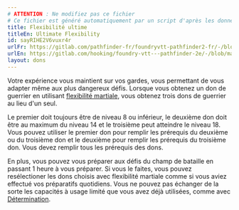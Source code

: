 ```yaml
---
# ATTENTION : Ne modifiez pas ce fichier
# Ce fichier est généré automatiquement par un script d'après les données du module Foundry VTT officiel et de sa traduction
title: Flexibilité ultime
titleEn: Ultimate Flexibility
id: sayRIHE2V6vuxr4r
urlFr: https://gitlab.com/pathfinder-fr/foundryvtt-pathfinder2-fr/-/blob/master/data/feats/sayRIHE2V6vuxr4r.htm
urlEn: https://gitlab.com/hooking/foundry-vtt---pathfinder-2e/-/blob/master/packs/data/feats.db/ultimate-flexibility.json
layout: dons
---
```

Votre expérience vous maintient sur vos gardes, vous permettant de vous adapter même aux plus dangereux défis. Lorsque vous obtenez un don de guerrier en utilisant [flexibilité martiale](../capacité-classe/flexibilité-martiale.html), vous obtenez trois dons de guerrier au lieu d'un seul.

Le premier doit toujours être de niveau 8 ou inférieur, le deuxième don doit être au maximum du niveau 14 et le troisième peut atteindre le niveau 18. Vous pouvez utiliser le premier don pour remplir les prérequis du deuxième ou du troisième don et le deuxième pour remplir les prérequis du troisième don. Vous devez remplir tous les prérequis des dons.

En plus, vous pouvez vous préparer aux défis du champ de bataille en passant 1 heure à vous préparer. Si vous le faites, vous pouvez resélectioner les dons choisis avec flexibilité martiale comme si vous aviez effectué vos préparatifs quotidiens. Vous ne pouvez pas échanger de la sorte les capacités à usage limité que vous avez déjà utilisées, comme avec [Détermination](détermination.html).
